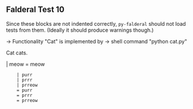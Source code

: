 Falderal Test 10
----------------

Since these blocks are not indented correctly, `py-falderal` should not
load tests from them.  (Ideally it should produce warnings though.)

  -> Functionality "Cat" is implemented by
  -> shell command "python cat.py"

Cat cats.

| meow
= meow

        | purr
        | prrr
        | prreow
        = purr
        = prrr
        = prreow

